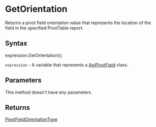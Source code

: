 # GetOrientation

Returns a pivot field orientation value that represents the locationof the field in the specified PivotTable report.

## Syntax

expression.GetOrientation();

`expression` - A variable that represents a [ApiPivotField](../ApiPivotField.md) class.

## Parameters

This method doesn't have any parameters.

## Returns

[PivotFieldOrientationType](../../Enumeration/PivotFieldOrientationType.md)